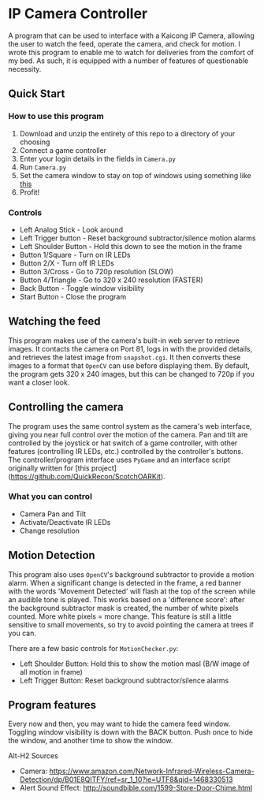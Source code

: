# IP Camera Controller
A program that can be used to interface with a Kaicong IP Camera, allowing the user to watch the feed, operate the camera, and check for motion.  I wrote this program to enable me to watch for deliveries from the comfort of my bed.  As such, it is equipped with a number of features of questionable necessity.

## Quick Start
### How to use this program
1. Download and unzip the entirety of this repo to a directory of your choosing
2. Connect a game controller
3. Enter your login details in the fields in `Camera.py`
2. Run `Camera.py`
3. Set the camera window to stay on top of windows using something like [this](http://www.labnol.org/software/tutorials/keep-window-always-on-top/5213/)
4. Profit!

### Controls
 - Left Analog Stick - Look around
 - Left Trigger button - Reset background subtractor/silence motion alarms
 - Left Shoulder Button - Hold this down to see the motion in the frame
 - Button 1/Square - Turn on IR LEDs
 - Button 2/X - Turn off IR LEDs
 - Button 3/Cross - Go to 720p resolution (SLOW)
 - Button 4/Triangle - Go to 320 x 240 resolution (FASTER)
 - Back Button - Toggle window visibility
 - Start Button - Close the program

## Watching the feed
This program makes use of the camera's built-in web server to retrieve images.  It contacts the camera on Port 81, logs in with the provided details, and retrieves the latest image from `snapshot.cgi`.  It then converts these images to a format that `OpenCV` can use before displaying them.  By default, the program gets 320 x 240 images, but this can be changed to 720p if you want a closer look.

## Controlling the camera
The program uses the same control system as the camera's web interface, giving you near full control over the motion of the camera.  Pan and tilt are controlled by the joystick or hat switch of a game controller, with other features (controlling IR LEDs, etc.) controlled by the controller's buttons.  The controller/program interface uses `PyGame` and an interface script originally written for [this project] (https://github.com/QuickRecon/ScotchOARKit).

### What you can control
 - Camera Pan and Tilt
 - Activate/Deactivate IR LEDs
 - Change resolution

## Motion Detection
This program also uses `OpenCV`'s background subtractor to provide a motion alarm.  When a significant change is detected in the frame, a red banner with the words 'Movement Detected' will flash at the top of the screen while an audible tone is played.  This works based on a 'difference score': after the background subtractor mask is created, the number of white pixels counted.  More white pixels = more change.  This feature is still a little sensitive to small movements, so try to avoid pointing the camera at trees if you can.

There are a few basic controls for `MotionChecker.py`:
 - Left Shoulder Button: Hold this to show the motion masl (B/W image of all motion in frame)
 - Left Trigger Button: Reset background subtractor/silence alarms

## Program features
Every now and then, you may want to hide the camera feed window.  Toggling window visibility is down with the BACK button.  Push once to hide the window, and another time to show the window.

Alt-H2 Sources
 - Camera: https://www.amazon.com/Network-Infrared-Wireless-Camera-Detection/dp/B01E8QITFY/ref=sr_1_10?ie=UTF8&qid=1468330513
 - Alert Sound Effect: http://soundbible.com/1599-Store-Door-Chime.html
